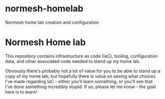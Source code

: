# normesh-homelab
Normesh home lab creation and configuration
# Normesh Home lab
This repository contains infrastructure as code (IaC), tooling,
configuration data, and other associated code needed to stand up my
home lab.

Obviously there's probably not a lot of value for you to be able to
stand up a copy of my home lab; but hopefully there is value on seeing
what choices I've made regarding IaC - either you'll learn something,
or you'll see that I've done something incredibly stupid. If so, please
let me know - the goal here is to learn!
